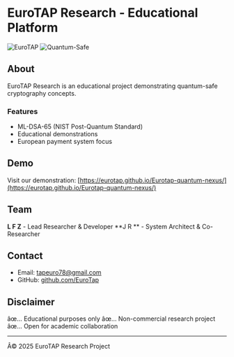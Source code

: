 ﻿# EuroTAP Research - Educational Platform

![EuroTAP](https://img.shields.io/badge/EuroTAP-Research-blue?style=for-the-badge)
![Quantum-Safe](https://img.shields.io/badge/Quantum--Safe-ML--DSA--65-green?style=for-the-badge)

## About

EuroTAP Research is an educational project demonstrating quantum-safe cryptography concepts.

### Features
- ML-DSA-65 (NIST Post-Quantum Standard)
- Educational demonstrations
- European payment system focus

## Demo

Visit our demonstration: [https://eurotap.github.io/Eurotap-quantum-nexus/](https://eurotap.github.io/Eurotap-quantum-nexus/)

## Team

**L F Z** - Lead Researcher & Developer
**J R ** - System Architect & Co-Researcher

## Contact

- Email: tapeuro78@gmail.com
- GitHub: [github.com/EuroTap](https://github.com/EuroTap)

## Disclaimer

âœ… Educational purposes only
âœ… Non-commercial research project
âœ… Open for academic collaboration

---
Â© 2025 EuroTAP Research Project
